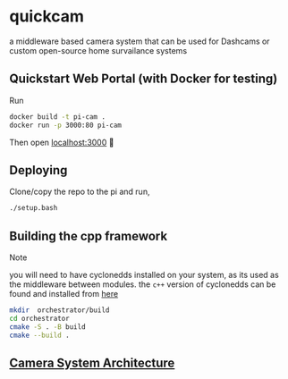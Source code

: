 # quickcam
a middleware based camera system that can be used for Dashcams or custom open-source home survailance systems



## Quickstart Web Portal (with Docker for testing)

Run

```sh
docker build -t pi-cam .
docker run -p 3000:80 pi-cam
```

Then open <localhost:3000> 🎈

## Deploying

Clone/copy the repo to the pi and run,

```sh
./setup.bash
```

## Building the cpp framework
> [!NOTE]
> you will need to have cyclonedds installed on your system, as its used as the middleware between modules.
> the `c++` version of cyclonedds can be found and installed from [here](https://github.com/eclipse-cyclonedds/cyclonedds-cxx)
```bash
mkdir  orchestrator/build
cd orchestrator
cmake -S . -B build
cmake --build .

```


## [Camera System Architecture](/camera/readme.md)
